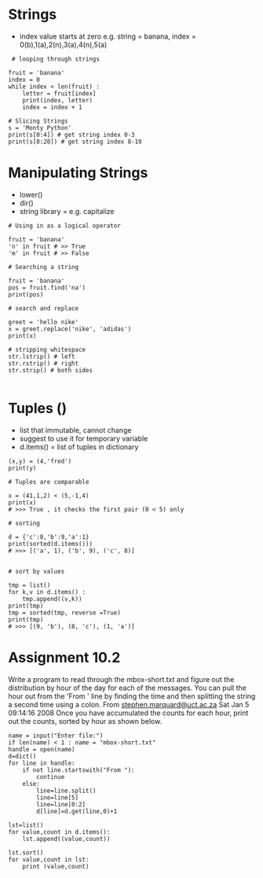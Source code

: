 # Strings
- index value starts at zero e.g. string = banana, index = 0(b),1(a),2(n),3(a),4(n),5(a)


```
 # looping through strings

fruit = 'banana'
index = 0
while index < len(fruit) : 
	letter = fruit[index]
	print(index, letter)
	index = index + 1
  
# Slicing Strings
s = 'Monty Python'
print(s[0:4]) # get string index 0-3
print(s[8:20]) # get string index 8-19

```

# Manipulating Strings
- lower()
- dir() 
- string library = e.g. capitalize

```
# Using in as a logical operator

fruit = 'banana'
'n' in fruit # >> True
'm' in fruit # >> False

# Searching a string

fruit = 'banana'
pos = fruit.find('na')
print(pos)

# search and replace

greet = 'hello nike'
x = greet.replace('nike', 'adidas')
print(x)

# stripping whitespace
str.lstrip() # left
str.rstrip() # right
str.strip() # both sides


```

# Tuples ()
- list that immutable, cannot change 
- suggest to use it for temporary variable
- d.items() = list of tuples in dictionary


```
(x,y) = (4,'fred')
print(y)

# Tuples are comparable

x = (41,1,2) < (5,-1,4)
print(x)
# >>> True , it checks the first pair (0 < 5) only

# sorting

d = {'c':8,'b':9,'a':1}
print(sorted(d.items()))
# >>> [('a', 1), ('b', 9), ('c', 8)]


# sort by values

tmp = list()
for k,v in d.items() :
	tmp.append((v,k))
print(tmp)
tmp = sorted(tmp, reverse =True)
print(tmp)
# >>> [(9, 'b'), (8, 'c'), (1, 'a')]

```

# Assignment 10.2

 Write a program to read through the mbox-short.txt and figure out the distribution by hour of the day for each of the messages. You can pull the hour out from the 'From ' line by finding the time and then splitting the string a second time using a colon.
From stephen.marquard@uct.ac.za Sat Jan  5 09:14:16 2008
Once you have accumulated the counts for each hour, print out the counts, sorted by hour as shown below.

```
name = input("Enter file:")
if len(name) < 1 : name = "mbox-short.txt"
handle = open(name)
d=dict()
for line in handle:
    if not line.startswith("From "): 
        continue
    else:    
        line=line.split()
        line=line[5]
        line=line[0:2]
        d[line]=d.get(line,0)+1

lst=list()        
for value,count in d.items():
    lst.append((value,count))

lst.sort()
for value,count in lst:
    print (value,count)
```


